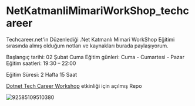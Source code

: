 # NetKatmanliMimariWorkShop_techcareer

Techcareer.net'in Düzenlediği .Net Katmanlı Mimari WorkShop Eğitimi sırasında almış olduğum notları ve kaynakları burada paylaşıyorum.

Başlangıç tarihi: 02 Şubat Cuma
Eğitim günleri: Cuma - Cumartesi -  Pazar
Eğitim saatleri: 19:30 – 22:00

Eğitim Süresi: 2 Hafta 15 Saat


[Dotnet Tech Career Workshop](https://github.com/KardelRuveyda/dotnet-techcareer-workshop) etkinliği için açılmış Repo

![92585109510380](https://github.com/firatkaanbitmez/dotnet-katmanlimimari-WorkShop_techcareer/assets/74864221/462457b2-2e02-4505-868a-2ffd9c2248ba)
